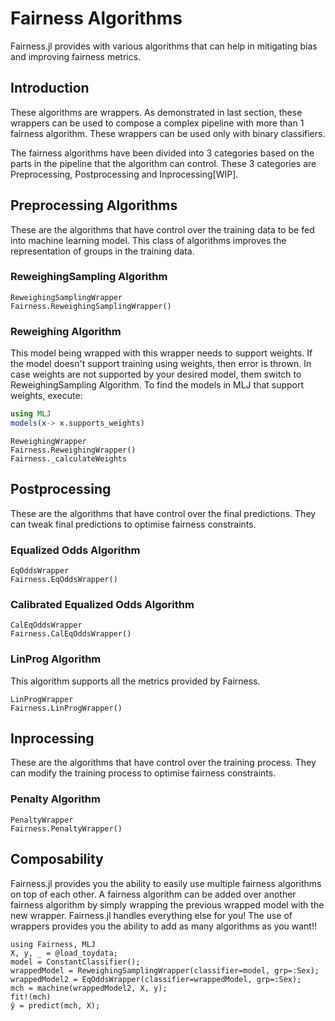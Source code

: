 # Fairness Algorithms
Fairness.jl provides with various algorithms that can help in mitigating bias and improving fairness metrics.

## Introduction
These algorithms are wrappers.
As demonstrated in last section, these wrappers can be used to compose a complex pipeline with more than 1 fairness algorithm.
These wrappers can be used only with binary classifiers.

The fairness algorithms have been divided into 3 categories based on the parts in the pipeline that the algorithm can control. These 3 categories are Preprocessing, Postprocessing and Inprocessing[WIP].

## Preprocessing Algorithms
These are the algorithms that have control over the training data to be fed into machine learning model.
This class of algorithms improves the representation of groups in the training data.

### ReweighingSampling Algorithm
```@docs
ReweighingSamplingWrapper
Fairness.ReweighingSamplingWrapper()
```

### Reweighing Algorithm
This model being wrapped with this wrapper needs to support weights. If the model doesn't support training using weights, then error is thrown. In case weights are not supported by your desired model, them switch to ReweighingSampling Algorithm.
To find the models in MLJ that support weights, execute:
```julia
using MLJ
models(x-> x.supports_weights)
```
```@docs
ReweighingWrapper
Fairness.ReweighingWrapper()
Fairness._calculateWeights
```

## Postprocessing
These are the algorithms that have control over the final predictions. They can tweak final predictions to optimise fairness constraints.

### Equalized Odds Algorithm
```@docs
EqOddsWrapper
Fairness.EqOddsWrapper()
```
### Calibrated Equalized Odds Algorithm
```@docs
CalEqOddsWrapper
Fairness.CalEqOddsWrapper()
```
### LinProg Algorithm
This algorithm supports all the metrics provided by Fairness.
```@docs
LinProgWrapper
Fairness.LinProgWrapper()
```

## Inprocessing
These are the algorithms that have control over the training process. They can modify the training process to optimise fairness constraints.

### Penalty Algorithm
```@docs
PenaltyWrapper
Fairness.PenaltyWrapper()
```

## Composability

Fairness.jl provides you the ability to easily use multiple fairness algorithms on top of each other.
A fairness algorithm can be added over another fairness algorithm by simply wrapping the previous wrapped model with the new wrapper. Fairness.jl handles everything else for you!
The use of wrappers provides you the ability to add as many algorithms as you want!!

```@repl
using Fairness, MLJ
X, y, _ = @load_toydata;
model = ConstantClassifier();
wrappedModel = ReweighingSamplingWrapper(classifier=model, grp=:Sex);
wrappedModel2 = EqOddsWrapper(classifier=wrappedModel, grp=:Sex);
mch = machine(wrappedModel2, X, y);
fit!(mch)
ŷ = predict(mch, X);
```
